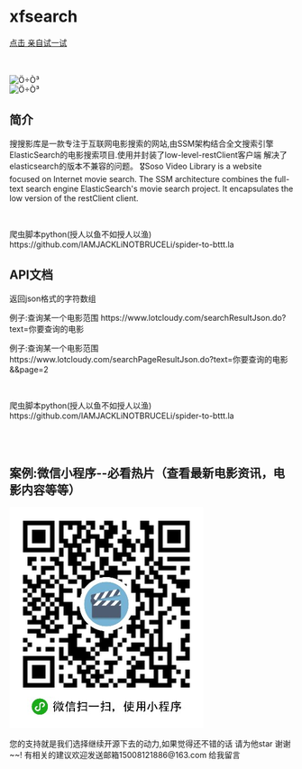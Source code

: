 # xfsearch
 <a href="http://www.lotcloudy.com/search.do?text=%E6%AD%BB%E4%BE%8D2">点击 亲自试一试</a>


 <br/><br/>
 <img src="/image/show.png" alt="Ö÷Ò³" style="max-width:100%;"></br>
 <img src="/image/show2.jpg" alt="Ö÷Ò³" style="max-width:100%;"></br>
<h2>简介</h2>
<p>搜搜影库是一款专注于互联网电影搜索的网站,由SSM架构结合全文搜索引擎ElasticSearch的电影搜索项目.使用并封装了low-level-restClient客户端
 解决了elasticsearch的版本不兼容的问题。
 🎖Soso Video Library is a website focused on Internet movie search. The SSM architecture combines the full-text search engine ElasticSearch's movie search project. It encapsulates the low version of the restClient client.</p>
<br/>


<p>爬虫脚本python(授人以鱼不如授人以渔) https://github.com/IAMJACKLiNOTBRUCELi/spider-to-bttt.la<p/>
<h2>API文档</h2>
<p>返回json格式的字符数组</p>
<p>例子:查询某一个电影范围 https://www.lotcloudy.com/searchResultJson.do?text=你要查询的电影</p>
<p>例子:查询某一个电影范围 https://www.lotcloudy.com/searchPageResultJson.do?text=你要查询的电影&&page=2</p><br/>


<p>爬虫脚本python(授人以鱼不如授人以渔) https://github.com/IAMJACKLiNOTBRUCELi/spider-to-bttt.la<p/>
<br/><br/>
<h2>案例:微信小程序--必看热片（查看最新电影资讯，电影内容等等）</h2>
<img src="/image/wx.jpg" alt="Ö÷Ò³" style="max-width:100%;"></br>

<p>您的支持就是我们选择继续开源下去的动力,如果觉得还不错的话 请为他star 谢谢~~!
有相关的建议欢迎发送邮箱15008121886@163.com 给我留言</p>


